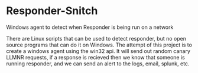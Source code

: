 # Responder-Snitch
Windows agent to detect when Responder is being run on a network

There are Linux scripts that can be used to detect responder, but no open source programs that can do it on Windows. The attempt of this project is to create a windows agent using the win32 api. It will send out random canary LLMNR requests, if a response is recieved then we know that someone is running responder, and we can send an alert to the logs, email, splunk, etc.
